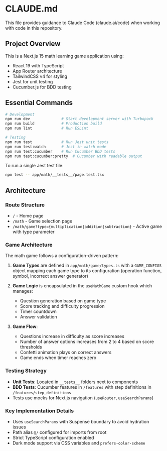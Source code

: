 # CLAUDE.md

This file provides guidance to Claude Code (claude.ai/code) when working with code in this repository.

## Project Overview

This is a Next.js 15 math learning game application using:
- React 19 with TypeScript
- App Router architecture
- TailwindCSS v4 for styling
- Jest for unit testing
- Cucumber.js for BDD testing

## Essential Commands

```bash
# Development
npm run dev              # Start development server with Turbopack
npm run build            # Production build
npm run lint             # Run ESLint

# Testing
npm run test             # Run Jest unit tests
npm run test:watch       # Jest in watch mode
npm run test:cucumber    # Run Cucumber BDD tests
npm run test:cucumber:pretty  # Cucumber with readable output
```

To run a single Jest test file:
```bash
npm test -- app/math/__tests__/page.test.tsx
```

## Architecture

### Route Structure
- `/` - Home page
- `/math` - Game selection page  
- `/math/game?type={multiplication|addition|subtraction}` - Active game with type parameter

### Game Architecture
The math game follows a configuration-driven pattern:

1. **Game Types** are defined in `app/math/game/types.ts` with a `GAME_CONFIGS` object mapping each game type to its configuration (operation function, symbol, incorrect answer generator)

2. **Game Logic** is encapsulated in the `useMathGame` custom hook which manages:
   - Question generation based on game type
   - Score tracking and difficulty progression
   - Timer countdown
   - Answer validation

3. **Game Flow**:
   - Questions increase in difficulty as score increases
   - Number of answer options increases from 2 to 4 based on score thresholds
   - Confetti animation plays on correct answers
   - Game ends when timer reaches zero

### Testing Strategy
- **Unit Tests**: Located in `__tests__` folders next to components
- **BDD Tests**: Cucumber features in `/features` with step definitions in `/features/step_definitions`
- Tests use mocks for Next.js navigation (`useRouter`, `useSearchParams`)

### Key Implementation Details
- Uses `useSearchParams` with Suspense boundary to avoid hydration issues
- Path alias `@/` configured for imports from root
- Strict TypeScript configuration enabled
- Dark mode support via CSS variables and `prefers-color-scheme`